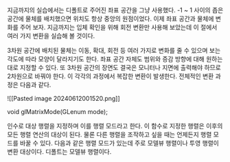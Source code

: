 지금까지의 실습에서는 디폴트로 주어진 좌표 공간을 그냥 사용했다. -1 ~ 1 사이의 좁은 공간에 물체를 배치했으면 위치도 항상 중앙의 원점이었다. 이제 좌표 공간과 물체에 변화를 주어 보자. 지금까지는 입체 확인을 위해 회전 변환만 사용해 보았는데 이 절에서 여러 가지 변환을 실습해 볼 것이다.

3차원 공간에 배치된 물체는 이동, 확대, 회전 등 여러 가지로 변화를 줄 수 있으며 보는 각도에 따라 모양이 달라지기도 한다. 좌표 공간 자체도 범위와 증감 방향에 대해 원하는대로 지정할 수 있다. 또 3차원 공간의 장면도 결국은 모니터나 지면에 출력해야 하므로 2차원으로 바꿔야 한다. 이 각각의 과정에서 복잡한 변환이 발생한다. 전체적인 변환 과정은 다음과 같다.

![[Pasted image 20240612001520.png]]

void glMatrixMode(GLenum mode);

인수로 대상 행렬을 지정하며 이를 행렬 모드라고 한다. 이 함수로 지정한 행렬은 이후의 모든 행렬 연산의 대상이 된다. 물론 다른 행렬을 조작하고 싶을 때는 언제든지 행렬 모드를 바꿀 수 있다. 다음과 같은 행렬 모드가 있는데 주로 모델뷰 행렬이나 투영 행렬이 변환 대상이다. 디폴트는 모델뷰 행렬이다.
